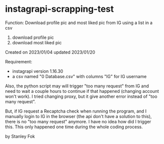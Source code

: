 # instagrapi-scrapping-test

Function: 
Download profile pic and most liked pic from IG using a list in a csv

1. download profile pic
2. download most liked pic

Created on 2023/01/04  updated 2023/01/20

Requirement:
- instagrapi version 1.16.30
- a csv named "0 Database.csv" with columns "IG" for IG username

Also, the python script may will trigger "too many request" from IG and need to wait a couple hours to continue if that happened (changing account won't work). I tried changing proxy, but it give another error instead of "too many request".

But, if IG request a Recaptcha check when running the program, and I manually login to IG in the browser (the api don't have a solution to this), there is no "too many request" anymore. I have no idea how did I trigger this. This only happened one time during the whole coding process.

by Stanley Fok

